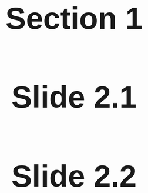 <!DOCTYPE html>
<html lang="en">
<head>
<meta charset="UTF-8">
<meta name="viewport" content="width=device-width, initial-scale=1.0">
<title>FullPage.js Example</title>
<style>
  .section {
    text-align: center;
    font-size: 3em;
    font-family: arial;
  }
</style>
<link rel="stylesheet" href="https://cdnjs.cloudflare.com/ajax/libs/fullPage.js/3.1.2/fullpage.min.css">
</head>
<body>

<div id="fullpage">
  <div class="section"><h1>Section 1</h1></div>
  <div class="section">
    <div class="slide" data-anchor="slide1">
      <h1>Slide 2.1</h1>
    </div>
    <div class="slide" data-anchor="slide2">
      <h1>Slide 2.2</h1>

</script>

</body>
</html>

